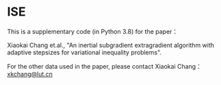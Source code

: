 # ISE

This is a supplementary code (in Python 3.8) for the paper：

Xiaokai Chang et.al., "An inertial subgradient extragradient algorithm with adaptive stepsizes for variational inequality problems".



For the other data used in the paper, please contact Xiaokai Chang：xkchang@lut.cn
